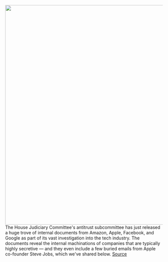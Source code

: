 <img src='https://cdn.vox-cdn.com/thumbor/OxhpVZr84oLMDEcC_Yr97auCYXE=/0x0:3000x2113/1200x800/filters:focal(1367x336:1847x816)/cdn.vox-cdn.com/uploads/chorus_image/image/67133707/98328574.jpg.0.jpg' width='700px' /><br/>
The House Judiciary Committee's antitrust subcommittee has just released a huge trove of internal documents from Amazon, Apple, Facebook, and Google as part of its vast investigation into the tech industry. The documents reveal the internal machinations of companies that are typically highly secretive — and they even include a few buried emails from Apple co-founder Steve Jobs, which we've shared below.
<a href='https://www.theverge.com/2020/7/30/21348130/apple-documents-steve-jobs-email-books-amazon-apps-antitrust-investigation-schiller'> Source <a/>